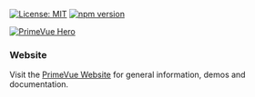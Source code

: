 
[![License: MIT](https://img.shields.io/badge/License-MIT-yellow.svg)](https://opensource.org/licenses/MIT)
[![npm version](https://badge.fury.io/js/primevue.svg)](https://badge.fury.io/js/primevue)

[![PrimeVue Hero](https://i0.wp.com/www.primefaces.org/wp-content/uploads/2020/07/primevue-release-20-opt.jpg?resize=1060%2C795&ssl=1)](https://www.primefaces.org/primevue)

### Website

Visit the [PrimeVue Website](https://www.primefaces.org/primevue/) for general information, demos and documentation.